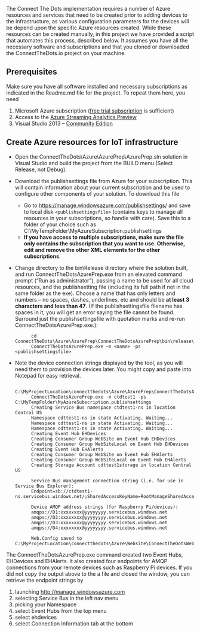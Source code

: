 The Connect The Dots implementation requires a number of Azure resources and services that need to be created prior to adding devices to the infrastructure, as various configuration parameters for the devices will be depend upon the specific Azure resources created. While these resources can be created manually, in this project we have provided a script that automates this process, described below. It assumes you have all the necessary software and subscriptions and that you cloned or downloaded the ConnectTheDots.io project on your machine.

## Prerequisites ##

Make sure you have all software installed and necessary subscriptions as indicated in the Readme.md file for the project. To repeat them here, you need

1. Microsoft Azure subscription ([free trial subscription](http://azure.microsoft.com/en-us/pricing/free-trial/) is sufficient)
1. Access to the [Azure Streaming Analytics Preview](https://account.windowsazure.com/PreviewFeatures)
1. Visual Studio 2013 – [Community Edition](http://www.visualstudio.com/downloads/download-visual-studio-vs)

## Create Azure resources for IoT infrastructure ##

* Open the ConnectTheDots\Azure\AzurePrep\AzurePrep.sln solution in Visual Studio and build the project from the BUILD menu (Select Release, not Debug).
* Download the publishsettings file from Azure for your subscription. This will contain information about your current subscription and be used to configure other components of your solution. To download this file
    * Go to https://manage.windowsazure.com/publishsettings/ and save to local disk `<publishsettingsfile>` (contains keys to manage all resources in your subscriptions, so handle with care). Save this to a folder of your choice such as C:\MyTempFolder\MyAzureSubscription.publishsettings
    * **If you have access to multiple subscriptions, make sure the file only contains the subscription that you want to use. Otherwise, edit and remove the other XML elements for the other subscriptions**.
* Change directory to the bin\Release directory where the solution built, and run ConnectTheDotsAzurePrep.exe from an elevated command prompt (“Run as administrator”), passing a name to be used for all cloud resources, and the publishsetting file (including its full path if not in the same folder as the exe). Choose a name`that has only letters and numbers – no spaces, dashes, underlines, etc and should be **at least 3 characters and less than 47**. (If the publishsettingsfile filename has spaces in it, you will get an error saying the file cannot be found. Surround just the publishsettingsfile with quotation marks and re-run ConnectTheDotsAzurePrep.exe.):
    
			cd ConnectTheDots\Azure\AzurePrep\ConnectTheDotsAzurePrep\bin\release\
			ConnectTheDotsAzurePrep.exe –n <name> -ps <publishsettingsfile>
			

* Note the device connection strings displayed by the tool, as you will need them to provision the devices later. You might copy and paste into Notepad for easy retrieval.
    
			C:\MyProjectLocation\connectthedots\Azure\AzurePrep\ConnectTheDotsAzurePrep\bin\Release>
			ConnectTheDotsAzurePrep.exe -n ctdtest1 -ps C:\MyTempFolder\MyAzureSubscription.publishsettings
			Creating Service Bus namespace ctdtest1-ns in location Central US
			Namespace cdttest1-ns in state Activating. Waiting...
			Namespace cdttest1-ns in state Activating. Waiting...
			Namespace cdttest1-ns in state Activating. Waiting...
			Creating Event Hub EHDevices
			Creating Consumer Group WebSite on Event Hub EHDevices
			Creating Consumer Group WebSiteLocal on Event Hub EHDevices
			Creating Event Hub EHAlerts
			Creating Consumer Group WebSite on Event Hub EHAlerts
			Creating Consumer Group WebSiteLocal on Event Hub EHAlerts
			Creating Storage Account cdttest1storage in location Central US

			Service Bus management connection string (i.e. for use in Service Bus Explorer):
			Endpoint=sb://ctdtest1-ns.servicebus.windows.net/;SharedAccessKeyName=RootManageSharedAccessKey;SharedAccessKey=zzzzzzz

			Device AMQP address strings (for Raspberry Pi/devices):
			amqps://D1:xxxxxxxx@yyyyyyyy.servicebus.windows.net
			amqps://D2:xxxxxxxx@yyyyyyyy.servicebus.windows.net
			amqps://D3:xxxxxxxx@yyyyyyyy.servicebus.windows.net
			amqps://D4:xxxxxxxx@yyyyyyyy.servicebus.windows.net

			Web.Config saved to C:\MyProjectLocation\connectthedots\Azure\Website\ConnectTheDotsWebSite\web.config

The ConnectTheDotsAzurePrep.exe command created two Event Hubs, EHDevices and EHAlerts. It also created four endpoints for AMQP connections from your remote devices such as Raspberry Pi devices. If you did not copy the output above to the a file and closed the window, you can retrieve the endpoint strings by 

1. launching http://manage.windowsazure.com
2. selecting Service Bus in the left nav menu
3. picking your Namespace 
4. select Event Hubs from the top menu
5. select ehdevices
6. select Connection Information tab at the bottom


